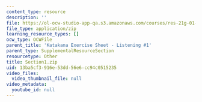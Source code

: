 ```yaml
---
content_type: resource
description: ''
file: https://ol-ocw-studio-app-qa.s3.amazonaws.com/courses/res-21g-01-kana-spring-2010/13ba5cf3916e53dd56e6cc94c0515235_Section1.zip
file_type: application/zip
learning_resource_types: []
ocw_type: OCWFile
parent_title: 'Katakana Exercise Sheet - Listening #1'
parent_type: SupplementalResourceSection
resourcetype: Other
title: Section1.zip
uid: 13ba5cf3-916e-53dd-56e6-cc94c0515235
video_files:
  video_thumbnail_file: null
video_metadata:
  youtube_id: null
---
```

